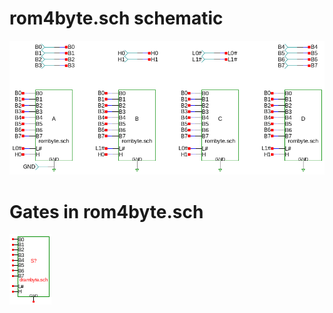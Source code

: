 # rom4byte.sch schematic
![rom4byte.sch](rom4byte.png)
# Gates in rom4byte.sch
[ ![rombyte](rombyte-sym.png) ](rombyte.html)
